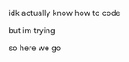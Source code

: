 idk actually know how to code

but im trying

so here we go

<!---
m4rn-prog/m4rn-prog is a ✨ special ✨ repository because its `README.md` (this file) appears on your GitHub profile.
You can click the Preview link to take a look at your changes.
--->
